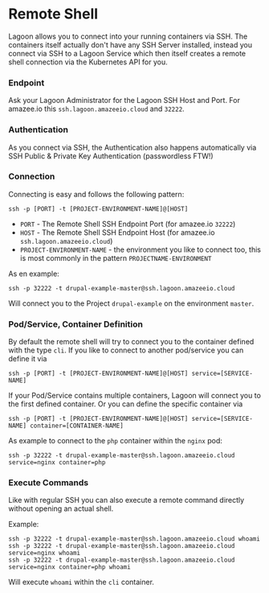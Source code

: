 # Remote Shell

Lagoon allows you to connect into your running containers via SSH. The containers itself actually don't have any SSH Server installed, instead you connect via SSH to a Lagoon Service which then itself creates a remote shell connection via the Kubernetes API for you.

### Endpoint

Ask your Lagoon Administrator for the Lagoon SSH Host and Port. For amazee.io this `ssh.lagoon.amazeeio.cloud` and `32222`.

### Authentication

As you connect via SSH, the Authentication also happens automatically via SSH Public & Private Key Authentication (passwordless FTW!)

### Connection

Connecting is easy and follows the following pattern:

```
ssh -p [PORT] -t [PROJECT-ENVIRONMENT-NAME]@[HOST]
```

- `PORT` - The Remote Shell SSH Endpoint Port (for amazee.io `32222`)
- `HOST` - The Remote Shell SSH Endpoint Host (for amazee.io `ssh.lagoon.amazeeio.cloud`)
- `PROJECT-ENVIRONMENT-NAME` - the environment you like to connect too, this is most commonly in the pattern `PROJECTNAME-ENVIRONMENT`

As en example:

```
ssh -p 32222 -t drupal-example-master@ssh.lagoon.amazeeio.cloud
```

Will connect you to the Project `drupal-example` on the environment `master`.

### Pod/Service, Container Definition

By default the remote shell will try to connect you to the container defined with the type `cli`. If you like to connect to another pod/service you can define it via

```
ssh -p [PORT] -t [PROJECT-ENVIRONMENT-NAME]@[HOST] service=[SERVICE-NAME]
```

If your Pod/Service contains multiple containers, Lagoon will connect you to the first defined container. Or you can define the specific container via

```
ssh -p [PORT] -t [PROJECT-ENVIRONMENT-NAME]@[HOST] service=[SERVICE-NAME] container=[CONTAINER-NAME]
```

As example to connect to the `php` container within the `nginx` pod:

```
ssh -p 32222 -t drupal-example-master@ssh.lagoon.amazeeio.cloud service=nginx container=php
```

### Execute Commands

Like with regular SSH you can also execute a remote command directly without opening an actual shell.

Example:

```
ssh -p 32222 -t drupal-example-master@ssh.lagoon.amazeeio.cloud whoami
ssh -p 32222 -t drupal-example-master@ssh.lagoon.amazeeio.cloud service=nginx whoami
ssh -p 32222 -t drupal-example-master@ssh.lagoon.amazeeio.cloud service=nginx container=php whoami
```

Will execute `whoami` within the `cli` container.
